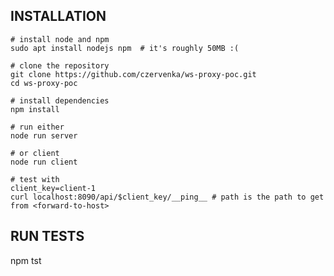 
INSTALLATION
----

    # install node and npm
    sudo apt install nodejs npm  # it's roughly 50MB :(

    # clone the repository
    git clone https://github.com/czervenka/ws-proxy-poc.git
    cd ws-proxy-poc

    # install dependencies
    npm install

    # run either
    node run server

    # or client
    node run client

    # test with
    client_key=client-1
    curl localhost:8090/api/$client_key/__ping__ # path is the path to get from <forward-to-host>


RUN TESTS
---

npm tst
